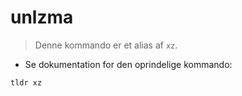 # unlzma

> Denne kommando er et alias af `xz`.

- Se dokumentation for den oprindelige kommando:

`tldr xz`
